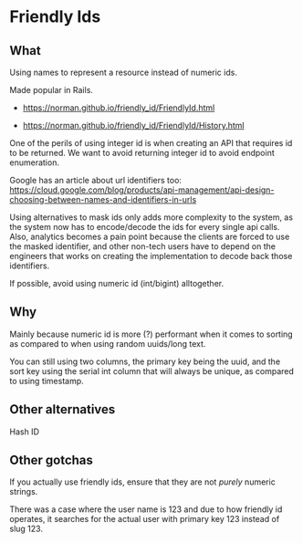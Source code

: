 # Friendly Ids



## What

Using names to represent a resource instead of numeric ids.



Made popular in Rails.

- https://norman.github.io/friendly_id/FriendlyId.html

- https://norman.github.io/friendly_id/FriendlyId/History.html



One of the perils of using integer id is when creating an API that requires id to be returned. We want to avoid returning integer id to avoid endpoint enumeration.



Google has an article about url identifiers too: https://cloud.google.com/blog/products/api-management/api-design-choosing-between-names-and-identifiers-in-urls



Using alternatives to mask ids only adds more complexity to the system, as the system now has to encode/decode the ids for every single api calls. Also, analytics becomes a pain point because the clients are forced to use the masked identifier, and other non-tech users have to depend on the engineers that works on creating the implementation to decode back those identifiers.



If possible, avoid using numeric id (int/bigint) alltogether.



## Why

Mainly because numeric id is more (?) performant when it comes to sorting as compared to when using random uuids/long text.

You can still using two columns, the primary key being the uuid, and the sort key using the serial int column that will always be unique, as compared to using timestamp.



## Other alternatives

Hash ID



## Other gotchas

If you actually use friendly ids, ensure that they are not *purely* numeric strings.



There was a case where the user name is 123 and due to how friendly id operates, it searches for the actual user with primary key 123 instead of slug 123.




